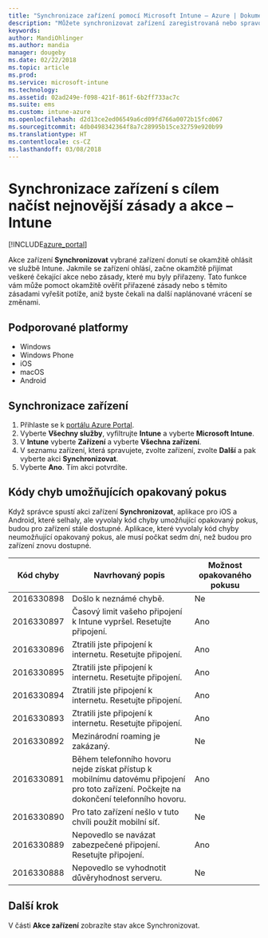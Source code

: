 ```yaml
---
title: "Synchronizace zařízení pomocí Microsoft Intune – Azure | Dokumentace Microsoftu"
description: "Můžete synchronizovat zařízení zaregistrovaná nebo spravovaná v Microsoft Intune, abyste získali nejnovější zásady a akce. Postup zahrnuje synchronizaci pomocí portálu Azure Portal a zobrazení kódů chyb, které umožňují opakovaný pokus."
keywords: 
author: MandiOhlinger
ms.author: mandia
manager: dougeby
ms.date: 02/22/2018
ms.topic: article
ms.prod: 
ms.service: microsoft-intune
ms.technology: 
ms.assetid: 02ad249e-f098-421f-861f-6b2ff733ac7c
ms.suite: ems
ms.custom: intune-azure
ms.openlocfilehash: d2d13ce2ed06549a6cd09fd766a0072b15fcd067
ms.sourcegitcommit: 4db0498342364f8a7c28995b15ce32759e920b99
ms.translationtype: HT
ms.contentlocale: cs-CZ
ms.lasthandoff: 03/08/2018
---
```

# <a name="sync-devices-to-get-the-latest-policies-and-actions---intune"></a>Synchronizace zařízení s cílem načíst nejnovější zásady a akce – Intune


[!INCLUDE[azure_portal](./includes/azure_portal.md)]

Akce zařízení **Synchronizovat** vybrané zařízení donutí se okamžitě ohlásit ve službě Intune. Jakmile se zařízení ohlásí, začne okamžitě přijímat veškeré čekající akce nebo zásady, které mu byly přiřazeny. Tato funkce vám může pomoct okamžitě ověřit přiřazené zásady nebo s těmito zásadami vyřešit potíže, aniž byste čekali na další naplánované vrácení se změnami.

## <a name="supported-platforms"></a>Podporované platformy

- Windows
- Windows Phone
- iOS
- macOS
- Android

## <a name="sync-a-device"></a>Synchronizace zařízení

1. Přihlaste se k [portálu Azure Portal](https://portal.azure.com).
2. Vyberte **Všechny služby**, vyfiltrujte **Intune** a vyberte **Microsoft Intune**. 
3. V **Intune** vyberte **Zařízení** a vyberte **Všechna zařízení**.
4. V seznamu zařízení, která spravujete, zvolte zařízení, zvolte **Další** a pak vyberte akci **Synchronizovat**.
5. Vyberte **Ano**. Tím akci potvrdíte.


## <a name="retryable-error-codes"></a>Kódy chyb umožňujících opakovaný pokus

Když správce spustí akci zařízení **Synchronizovat**, aplikace pro iOS a Android, které selhaly, ale vyvolaly kód chyby umožňující opakovaný pokus, budou pro zařízení stále dostupné. Aplikace, které vyvolaly kód chyby neumožňující opakovaný pokus, ale musí počkat sedm dní, než budou pro zařízení znovu dostupné.


| Kód chyby  | Navrhovaný popis | Možnost opakovaného pokusu |
|---|---|---|
| 2016330898 | Došlo k neznámé chybě. | Ne |
| 2016330897 | Časový limit vašeho připojení k Intune vypršel. Resetujte připojení. | Ano |
| 2016330896 | Ztratili jste připojení k internetu. Resetujte připojení. | Ano |
| 2016330895 | Ztratili jste připojení k internetu. Resetujte připojení. | Ano |
| 2016330894 | Ztratili jste připojení k internetu. Resetujte připojení. | Ano |
| 2016330893 | Ztratili jste připojení k internetu. Resetujte připojení. | Ano|
| 2016330892 | Mezinárodní roaming je zakázaný. | Ne|
| 2016330891 | Během telefonního hovoru nejde získat přístup k mobilnímu datovému připojení pro toto zařízení. Počkejte na dokončení telefonního hovoru. | Ano|
| 2016330890 | Pro tato zařízení nešlo v tuto chvíli  použít mobilní síť. | Ne|
| 2016330889 | Nepovedlo se navázat zabezpečené připojení. Resetujte připojení. | Ano|
| 2016330888 | Nepovedlo se vyhodnotit důvěryhodnost serveru. | Ne|

## <a name="next-step"></a>Další krok

V části **Akce zařízení** zobrazíte stav akce Synchronizovat. 
